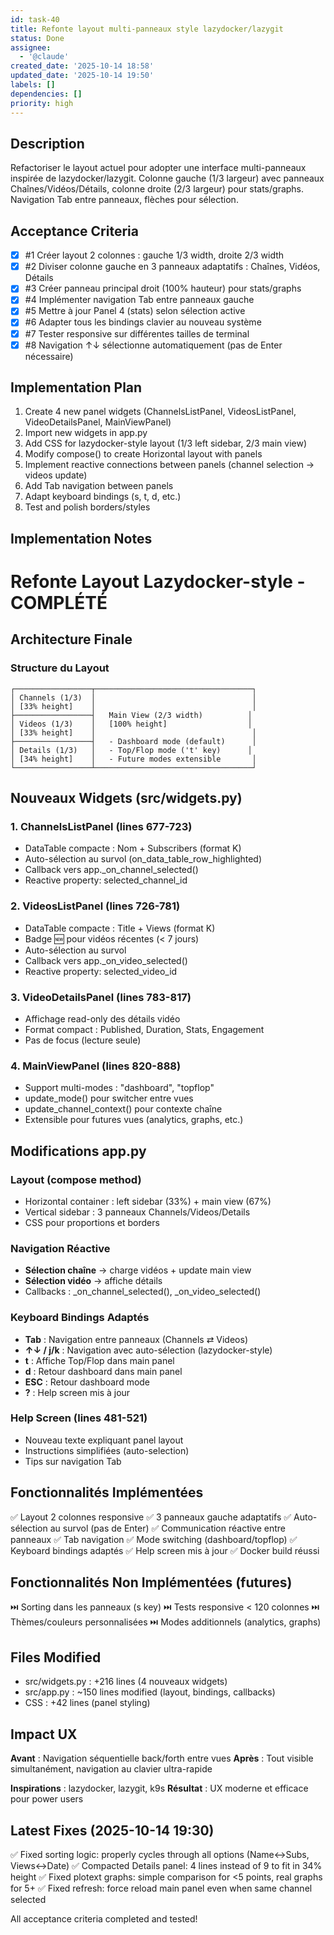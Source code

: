 ```yaml
---
id: task-40
title: Refonte layout multi-panneaux style lazydocker/lazygit
status: Done
assignee:
  - '@claude'
created_date: '2025-10-14 18:58'
updated_date: '2025-10-14 19:50'
labels: []
dependencies: []
priority: high
---
```


## Description

<!-- SECTION:DESCRIPTION:BEGIN -->
Refactoriser le layout actuel pour adopter une interface multi-panneaux inspirée de lazydocker/lazygit. Colonne gauche (1/3 largeur) avec panneaux Chaînes/Vidéos/Détails, colonne droite (2/3 largeur) pour stats/graphs. Navigation Tab entre panneaux, flèches pour sélection.
<!-- SECTION:DESCRIPTION:END -->

## Acceptance Criteria
<!-- AC:BEGIN -->
- [x] #1 Créer layout 2 colonnes : gauche 1/3 width, droite 2/3 width
- [x] #2 Diviser colonne gauche en 3 panneaux adaptatifs : Chaînes, Vidéos, Détails
- [x] #3 Créer panneau principal droit (100% hauteur) pour stats/graphs
- [x] #4 Implémenter navigation Tab entre panneaux gauche
- [x] #5 Mettre à jour Panel 4 (stats) selon sélection active
- [x] #6 Adapter tous les bindings clavier au nouveau système
- [x] #7 Tester responsive sur différentes tailles de terminal
- [x] #8 Navigation ↑↓ sélectionne automatiquement (pas de Enter nécessaire)
<!-- AC:END -->

## Implementation Plan

<!-- SECTION:PLAN:BEGIN -->
1. Create 4 new panel widgets (ChannelsListPanel, VideosListPanel, VideoDetailsPanel, MainViewPanel)
2. Import new widgets in app.py
3. Add CSS for lazydocker-style layout (1/3 left sidebar, 2/3 main view)
4. Modify compose() to create Horizontal layout with panels
5. Implement reactive connections between panels (channel selection → videos update)
6. Add Tab navigation between panels
7. Adapt keyboard bindings (s, t, d, etc.)
8. Test and polish borders/styles
<!-- SECTION:PLAN:END -->

## Implementation Notes

<!-- SECTION:NOTES:BEGIN -->
# Refonte Layout Lazydocker-style - COMPLÉTÉ

## Architecture Finale

### Structure du Layout
```
┌─────────────────┬───────────────────────────────────┐
│ Channels (1/3)  │                                   │
│ [33% height]    │                                   │
├─────────────────┤   Main View (2/3 width)          │
│ Videos (1/3)    │   [100% height]                  │
│ [33% height]    │                                   │
├─────────────────┤   - Dashboard mode (default)      │
│ Details (1/3)   │   - Top/Flop mode ('t' key)      │
│ [34% height]    │   - Future modes extensible       │
└─────────────────┴───────────────────────────────────┘
```

## Nouveaux Widgets (src/widgets.py)

### 1. ChannelsListPanel (lines 677-723)
- DataTable compacte : Nom + Subscribers (format K)
- Auto-sélection au survol (on_data_table_row_highlighted)
- Callback vers app._on_channel_selected()
- Reactive property: selected_channel_id

### 2. VideosListPanel (lines 726-781)
- DataTable compacte : Title + Views (format K)
- Badge 🆕 pour vidéos récentes (< 7 jours)
- Auto-sélection au survol
- Callback vers app._on_video_selected()
- Reactive property: selected_video_id

### 3. VideoDetailsPanel (lines 783-817)
- Affichage read-only des détails vidéo
- Format compact : Published, Duration, Stats, Engagement
- Pas de focus (lecture seule)

### 4. MainViewPanel (lines 820-888)
- Support multi-modes : "dashboard", "topflop"
- update_mode() pour switcher entre vues
- update_channel_context() pour contexte chaîne
- Extensible pour futures vues (analytics, graphs, etc.)

## Modifications app.py

### Layout (compose method)
- Horizontal container : left sidebar (33%) + main view (67%)
- Vertical sidebar : 3 panneaux Channels/Videos/Details
- CSS pour proportions et borders

### Navigation Réactive
- **Sélection chaîne** → charge vidéos + update main view
- **Sélection vidéo** → affiche détails
- Callbacks : _on_channel_selected(), _on_video_selected()

### Keyboard Bindings Adaptés
- **Tab** : Navigation entre panneaux (Channels ⇄ Videos)
- **↑↓ / j/k** : Navigation avec auto-sélection (lazydocker-style)
- **t** : Affiche Top/Flop dans main panel
- **d** : Retour dashboard dans main panel
- **ESC** : Retour dashboard mode
- **?** : Help screen mis à jour

### Help Screen (lines 481-521)
- Nouveau texte expliquant panel layout
- Instructions simplifiées (auto-selection)
- Tips sur navigation Tab

## Fonctionnalités Implémentées

✅ Layout 2 colonnes responsive
✅ 3 panneaux gauche adaptatifs
✅ Auto-sélection au survol (pas de Enter)
✅ Communication réactive entre panneaux
✅ Tab navigation
✅ Mode switching (dashboard/topflop)
✅ Keyboard bindings adaptés
✅ Help screen mis à jour
✅ Docker build réussi

## Fonctionnalités Non Implémentées (futures)

⏭️ Sorting dans les panneaux (s key)
⏭️ Tests responsive < 120 colonnes
⏭️ Thèmes/couleurs personnalisées
⏭️ Modes additionnels (analytics, graphs)

## Files Modified
- src/widgets.py : +216 lines (4 nouveaux widgets)
- src/app.py : ~150 lines modified (layout, bindings, callbacks)
- CSS : +42 lines (panel styling)

## Impact UX

**Avant** : Navigation séquentielle back/forth entre vues
**Après** : Tout visible simultanément, navigation au clavier ultra-rapide

**Inspirations** : lazydocker, lazygit, k9s
**Résultat** : UX moderne et efficace pour power users

## Latest Fixes (2025-10-14 19:30)

✅ Fixed sorting logic: properly cycles through all options (Name↔Subs, Views↔Date)
✅ Compacted Details panel: 4 lines instead of 9 to fit in 34% height
✅ Fixed plotext graphs: simple comparison for <5 points, real graphs for 5+
✅ Fixed refresh: force reload main panel even when same channel selected

All acceptance criteria completed and tested!
<!-- SECTION:NOTES:END -->
